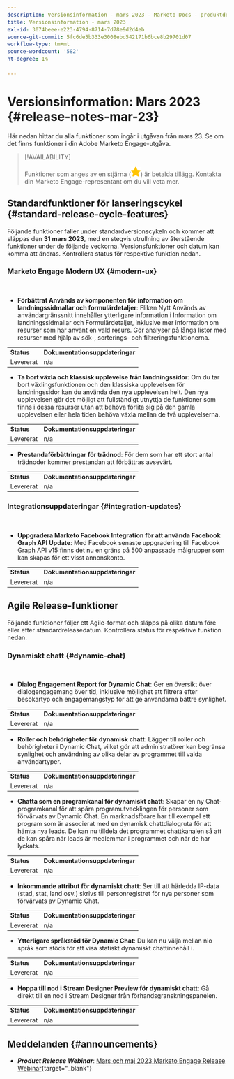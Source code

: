 ```yaml
---
description: Versionsinformation - mars 2023 - Marketo Docs - produktdokumentation
title: Versionsinformation - mars 2023
exl-id: 3074beee-e223-4794-8714-7d78e9d2d4eb
source-git-commit: 5fc6de5b333e3008ebd542171b6bce8b29701d07
workflow-type: tm+mt
source-wordcount: '582'
ht-degree: 1%

---
```


# Versionsinformation: Mars 2023 {#release-notes-mar-23}

Här nedan hittar du alla funktioner som ingår i utgåvan från mars 23. Se om det finns funktioner i din Adobe Marketo Engage-utgåva.

>[!AVAILABILITY]
>
>Funktioner som anges av en stjärna (![stjärna](assets/yellow-star.png)) är betalda tillägg. Kontakta din Marketo Engage-representant om du vill veta mer.

## Standardfunktioner för lanseringscykel {#standard-release-cycle-features}

Följande funktioner faller under standardversionscykeln och kommer att släppas den **31 mars 2023**, med en stegvis utrullning av återstående funktioner under de följande veckorna. Versionsfunktioner och datum kan komma att ändras. Kontrollera status för respektive funktion nedan.

### Marketo Engage Modern UX {#modern-ux}

</br>

* **Förbättrat Används av komponenten för information om landningssidmallar och formulärdetaljer**: Fliken Nytt Används av användargränssnitt innehåller ytterligare information i Information om landningssidmallar och Formulärdetaljer, inklusive mer information om resurser som har använt en vald resurs. Gör analyser på långa listor med resurser med hjälp av sök-, sorterings- och filtreringsfunktionerna.

<table> 
  <tr> 
   <td><b>Status</b></td>
   <td><b>Dokumentationsuppdateringar</b></td>
  </tr>
  <tr> 
   <td>Levererat</td>
   <td>n/a</td>
  </tr>
  </tbody>
</table>

* **Ta bort växla och klassisk upplevelse från landningssidor**: Om du tar bort växlingsfunktionen och den klassiska upplevelsen för landningssidor kan du använda den nya upplevelsen helt. Den nya upplevelsen gör det möjligt att fullständigt utnyttja de funktioner som finns i dessa resurser utan att behöva förlita sig på den gamla upplevelsen eller hela tiden behöva växla mellan de två upplevelserna.

<table> 
  <tr> 
   <td><b>Status</b></td>
   <td><b>Dokumentationsuppdateringar</b></td>
  </tr>
  <tr> 
   <td>Levererat</td>
   <td>n/a</td>
  </tr>
  </tbody>
</table>

* **Prestandaförbättringar för trädnod**: För dem som har ett stort antal trädnoder kommer prestandan att förbättras avsevärt.

<table> 
  <tr> 
   <td><b>Status</b></td>
   <td><b>Dokumentationsuppdateringar</b></td>
  </tr>
  <tr> 
   <td>Levererat</td>
   <td>n/a</td>
  </tr>
  </tbody>
</table>

### Integrationsuppdateringar {#integration-updates}

</br>

* **Uppgradera Marketo Facebook Integration för att använda Facebook Graph API Update**: Med Facebook senaste uppgradering till Facebook Graph API v15 finns det nu en gräns på 500 anpassade målgrupper som kan skapas för ett visst annonskonto.

<table> 
  <tr> 
   <td><b>Status</b></td>
   <td><b>Dokumentationsuppdateringar</b></td>
  </tr>
  <tr> 
   <td>Levererat</td>
   <td>n/a</td>
  </tr>
  </tbody>
</table>

## Agile Release-funktioner

Följande funktioner följer ett Agile-format och släpps på olika datum före eller efter standardreleasedatum. Kontrollera status för respektive funktion nedan.

### Dynamiskt chatt {#dynamic-chat}

</br>

* **Dialog Engagement Report for Dynamic Chat**: Ger en översikt över dialogengagemang över tid, inklusive möjlighet att filtrera efter besökartyp och engagemangstyp för att ge användarna bättre synlighet.

<table> 
  <tr> 
   <td><b>Status</b></td>
   <td><b>Dokumentationsuppdateringar</b></td>
  </tr>
  <tr> 
   <td>Levererat</td>
   <td>n/a</td>
  </tr>
  </tbody>
</table>

* **Roller och behörigheter för dynamisk chatt**: Lägger till roller och behörigheter i Dynamic Chat, vilket gör att administratörer kan begränsa synlighet och användning av olika delar av programmet till valda användartyper.

<table> 
  <tr> 
   <td><b>Status</b></td>
   <td><b>Dokumentationsuppdateringar</b></td>
  </tr>
  <tr> 
   <td>Levererat</td>
   <td>n/a</td>
  </tr>
  </tbody>
</table>

* **Chatta som en programkanal för dynamiskt chatt**: Skapar en ny Chat-programkanal för att spåra programutvecklingen för personer som förvärvats av Dynamic Chat. En marknadsförare har till exempel ett program som är associerat med en dynamisk chattdialogruta för att hämta nya leads. De kan nu tilldela det programmet chattkanalen så att de kan spåra när leads är medlemmar i programmet och när de har lyckats.

<table> 
  <tr> 
   <td><b>Status</b></td>
   <td><b>Dokumentationsuppdateringar</b></td>
  </tr>
  <tr> 
   <td>Levererat</td>
   <td>n/a</td>
  </tr>
  </tbody>
</table>

* **Inkommande attribut för dynamiskt chatt**: Ser till att härledda IP-data (stad, stat, land osv.) skrivs till personregistret för nya personer som förvärvats av Dynamic Chat.

<table> 
  <tr> 
   <td><b>Status</b></td>
   <td><b>Dokumentationsuppdateringar</b></td>
  </tr>
  <tr> 
   <td>Levererat</td>
   <td>n/a</td>
  </tr>
  </tbody>
</table>

* **Ytterligare språkstöd för Dynamic Chat**: Du kan nu välja mellan nio språk som stöds för att visa statiskt dynamiskt chattinnehåll i.

<table> 
  <tr> 
   <td><b>Status</b></td>
   <td><b>Dokumentationsuppdateringar</b></td>
  </tr>
  <tr> 
   <td>Levererat</td>
   <td>n/a</td>
  </tr>
  </tbody>
</table>

* **Hoppa till nod i Stream Designer Preview för dynamiskt chatt**: Gå direkt till en nod i Stream Designer från förhandsgranskningspanelen.

<table> 
  <tr> 
   <td><b>Status</b></td>
   <td><b>Dokumentationsuppdateringar</b></td>
  </tr>
  <tr> 
   <td>Levererat</td>
   <td>n/a</td>
  </tr>
  </tbody>
</table>

## Meddelanden {#announcements}

* **_Product Release Webinar_**: [Mars och maj 2023 Marketo Engage Release Webinar](https://engage.marketo.com/2023_March_May_Release_Webinar_OnDemandPage.html){target="_blank"}

